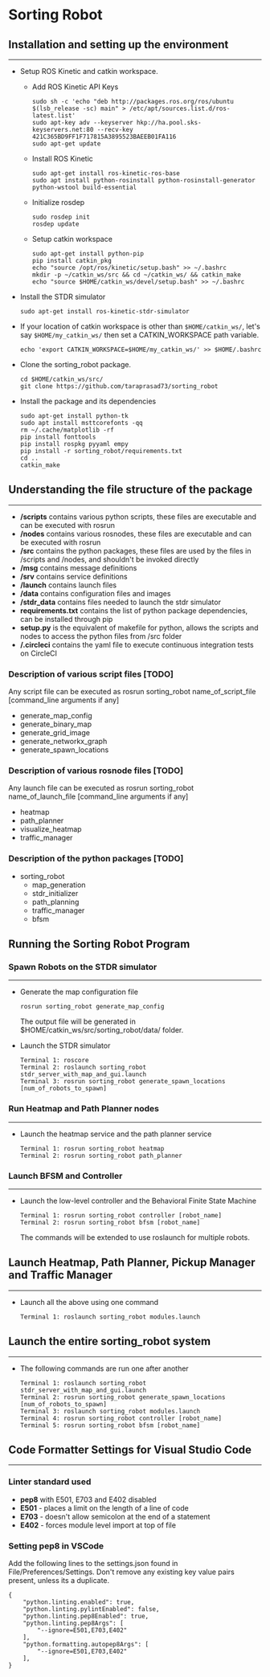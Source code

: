 # Sorting Robot

## Installation and setting up the environment
-----
 - Setup ROS Kinetic and catkin workspace.
    - Add ROS Kinetic API Keys
        ~~~~
        sudo sh -c 'echo "deb http://packages.ros.org/ros/ubuntu $(lsb_release -sc) main" > /etc/apt/sources.list.d/ros-latest.list'
        sudo apt-key adv --keyserver hkp://ha.pool.sks-keyservers.net:80 --recv-key 421C365BD9FF1F717815A3895523BAEEB01FA116
        sudo apt-get update
        ~~~~

    - Install ROS Kinetic
        ~~~~
        sudo apt-get install ros-kinetic-ros-base
        sudo apt install python-rosinstall python-rosinstall-generator python-wstool build-essential
        ~~~~

    - Initialize rosdep
        ~~~~
        sudo rosdep init
        rosdep update
        ~~~~
    - Setup catkin workspace
        ~~~~
        sudo apt-get install python-pip
        pip install catkin_pkg
        echo "source /opt/ros/kinetic/setup.bash" >> ~/.bashrc
        mkdir -p ~/catkin_ws/src && cd ~/catkin_ws/ && catkin_make
        echo "source $HOME/catkin_ws/devel/setup.bash" >> ~/.bashrc
        ~~~~
 - Install the STDR simulator
    ~~~~
    sudo apt-get install ros-kinetic-stdr-simulator
    ~~~~
 - If your location of catkin workspace is other than `$HOME/catkin_ws/`, let's say `$HOME/my_catkin_ws/` then set a CATKIN_WORKSPACE path variable.
    ~~~~
    echo 'export CATKIN_WORKSPACE=$HOME/my_catkin_ws/' >> $HOME/.bashrc
    ~~~~
 - Clone the sorting_robot package.
    ~~~~
    cd $HOME/catkin_ws/src/
    git clone https://github.com/taraprasad73/sorting_robot
    ~~~~
 - Install the package and its dependencies
    ~~~~
    sudo apt-get install python-tk
    sudo apt install msttcorefonts -qq
    rm ~/.cache/matplotlib -rf
    pip install fonttools
    pip install rospkg pyyaml empy
    pip install -r sorting_robot/requirements.txt
    cd ..
    catkin_make
    ~~~~

## Understanding the file structure of the package
-----
 - **/scripts** contains various python scripts, these files are executable and can be executed with rosrun
 - **/nodes** contains various rosnodes, these files are executable and can be executed with rosrun
 - **/src** contains the python packages, these files are used by the files in /scripts and /nodes, and shouldn't be invoked directly
 - **/msg** contains message definitions
 - **/srv** contains service definitions
 - **/launch** contains launch files
 - **/data** contains configuration files and images
 - **/stdr_data** contains files needed to launch the stdr simulator
 - **requirements.txt** contains the list of python package dependencies, can be installed through pip
 - **setup.py** is the equivalent of makefile for python, allows the scripts and nodes to access the python files from /src folder 
 - **/.circleci** contains the yaml file to execute continuous integration tests on CircleCI

### Description of various script files [TODO]
Any script file can be executed as rosrun sorting_robot name_of_script_file [command_line arguments if any]
 - generate_map_config 
 - generate_binary_map
 - generate_grid_image
 - generate_networkx_graph
 - generate_spawn_locations

### Description of various rosnode files [TODO]
Any launch file can be executed as rosrun sorting_robot name_of_launch_file [command_line arguments if any]
 - heatmap
 - path_planner
 - visualize_heatmap
 - traffic_manager

### Description of the python packages [TODO]
 - sorting_robot
   - map_generation
   - stdr_initializer
   - path_planning
   - traffic_manager
   - bfsm

## Running the Sorting Robot Program

### Spawn Robots on the STDR simulator
-----
 - Generate the map configuration file
    ~~~~
    rosrun sorting_robot generate_map_config
    ~~~~
    The output file will be generated in $HOME/catkin_ws/src/sorting_robot/data/ folder.

 - Launch the STDR simulator
    ~~~~
    Terminal 1: roscore
    Terminal 2: roslaunch sorting_robot stdr_server_with_map_and_gui.launch
    Terminal 3: rosrun sorting_robot generate_spawn_locations [num_of_robots_to_spawn]
    ~~~~

### Run Heatmap and Path Planner nodes
-----
 - Launch the heatmap service and the path planner service
    ~~~~
    Terminal 1: rosrun sorting_robot heatmap
    Terminal 2: rosrun sorting_robot path_planner
    ~~~~

### Launch BFSM and Controller
-----
 - Launch the low-level controller and the Behavioral Finite State Machine
    ~~~~
    Terminal 1: rosrun sorting_robot controller [robot_name]
    Terminal 2: rosrun sorting_robot bfsm [robot_name]
    ~~~~
    The commands will be extended to use roslaunch for multiple robots. 
## Launch Heatmap, Path Planner, Pickup Manager and Traffic Manager
-----
 - Launch all the above using one command
    ~~~~
    Terminal 1: roslaunch sorting_robot modules.launch
    ~~~~

## Launch the entire sorting_robot system
-----
 - The following commands are run one after another
   ~~~~
   Terminal 1: roslaunch sorting_robot stdr_server_with_map_and_gui.launch
   Terminal 2: rosrun sorting_robot generate_spawn_locations [num_of_robots_to_spawn]
   Terminal 3: roslaunch sorting_robot modules.launch
   Terminal 4: rosrun sorting_robot controller [robot_name]
   Terminal 5: rosrun sorting_robot bfsm [robot_name]
   ~~~~
   
## Code Formatter Settings for Visual Studio Code
-----

### Linter standard used
 - **pep8** with E501, E703 and E402 disabled
 - **E501** - places a limit on the length of a line of code
 - **E703** - doesn't allow semicolon at the end of a statement
 - **E402** - forces module level import at top of file

### Setting pep8 in VSCode
Add the following lines to the settings.json found in File/Preferences/Settings. Don't remove any existing key value pairs present, unless its a duplicate.
~~~~
{
    "python.linting.enabled": true,
    "python.linting.pylintEnabled": false,
    "python.linting.pep8Enabled": true,
    "python.linting.pep8Args": [
        "--ignore=E501,E703,E402"
    ],
    "python.formatting.autopep8Args": [
        "--ignore=E501,E703,E402"
    ],
}
~~~~
